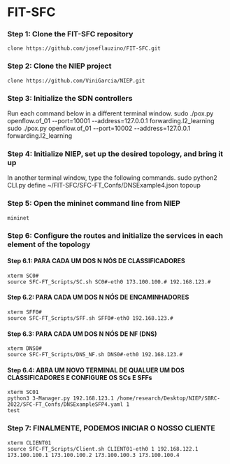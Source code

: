 # FIT-SFC

### Step 1: Clone the FIT-SFC repository
    clone https://github.com/joseflauzino/FIT-SFC.git

### Step 2: Clone the NIEP project
    clone https://github.com/ViniGarcia/NIEP.git

### Step 3: Initialize the SDN controllers
Run each command below in a different terminal window.
    sudo ./pox.py openflow.of_01 --port=10001 --address=127.0.0.1 forwarding.l2_learning
    sudo ./pox.py openflow.of_01 --port=10002 --address=127.0.0.1 forwarding.l2_learning

### Step 4: Initialize NIEP, set up the desired topology, and bring it up
In another terminal window, type the following commands.
    sudo python2 CLI.py
    define ~/FIT-SFC/SFC-FT_Confs/DNSExample4.json
    topoup
	
### Step 5: Open the mininet command line from NIEP
    mininet

### Step 6: Configure the routes and initialize the services in each element of the topology

#### Step 6.1: PARA CADA UM DOS N NÓS DE CLASSIFICADORES
    xterm SC0#
    source SFC-FT_Scripts/SC.sh SC0#-eth0 173.100.100.# 192.168.123.#

#### Step 6.2: PARA CADA UM DOS N NÓS DE ENCAMINHADORES
    xterm SFF0#
    source SFC-FT_Scripts/SFF.sh SFF0#-eth0 192.168.123.#

#### Step 6.3: PARA CADA UM DOS N NÓS DE NF (DNS)
    xterm DNS0#
    source SFC-FT_Scripts/DNS_NF.sh DNS0#-eth0 192.168.123.#

#### Step 6.4: ABRA UM NOVO TERMINAL DE QUALUER UM DOS CLASSIFICADORES E CONFIGURE OS SCs E SFFs
    xterm SC01
    python3 3-Manager.py 192.168.123.1 /home/research/Desktop/NIEP/SBRC-2022/SFC-FT_Confs/DNSExampleSFP4.yaml 1
    test

### Step 7: FINALMENTE, PODEMOS INICIAR O NOSSO CLIENTE
    xterm CLIENT01
    source SFC-FT_Scripts/Client.sh CLIENT01-eth0 1 192.168.122.1 173.100.100.1 173.100.100.2 173.100.100.3 173.100.100.4
